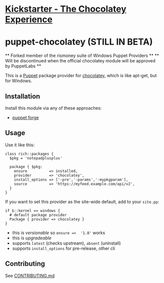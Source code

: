# [Kickstarter - The Chocolatey Experience](https://www.kickstarter.com/projects/ferventcoder/chocolatey-the-alternative-windows-store-like-yum)


puppet-chocolatey (STILL IN BETA)
=================

** Forked member of the rismoney suite of Windows Puppet Providers **
** Will be discontinued when the official chocolatey module will be approved by PuppetLabs **

This is a [Puppet](http://docs.puppetlabs.com/) package provider for
[chocolatey](https://github.com/chocolatey/chocolatey), which is
like apt-get, but for Windows.


Installation
------------

Install this module via any of these approaches:

* [puppet forge](http://forge.puppetlabs.com/PierrickL/chocolatey)


Usage
-----

Use it like this:

```puppet
class rich::packages {
  $pkg = 'notepadplusplus'

  package { $pkg:
    ensure          => installed,
    provider        => 'chocolatey',
    install_options => ['-pre','-params','-mypkgparam'],
    source          => 'https://myfeed.example.com/api/v2',
  }
}
```

If you want to set this provider as the site-wide default,
add to your `site.pp`:

```puppet
if $::kernel == windows {
  # default package provider
  Package { provider => chocolatey }
}
```

* this is *versionable* so `ensure =>  '1.0'` works
* this is *upgradeable*
* supports `latest` (checks upstream), `absent` (uninstall)
* supports `install_options` for pre-release, other cli


Contributing
------------

See [CONTRIBUTING.md](https://github.com/PierrickI3/puppet-chocolatey/blob/master/CONTRIBUTING.md)
